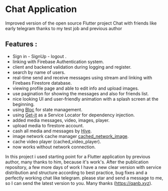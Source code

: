 
# Chat Application

Improved version of the open source Flutter project
Chat with friends like early telegram
thanks to my test job and previous author


## Features : 

- Sign in - SignUp - logout .
- linking with Firebase Authentication system.
- client and backend validation during logging and register.
- search by name of users.
- real-time send and receive messages using stream and linking with Firebaes Firestore database.
- viewing profile page and able to edit info and upload images.
- use pagination for showing the messages and also for friends list.
- nice looking UI and user-friendly animation with a splash screen at the beginning.
- using [Bloc](https://bloclibrary.dev/) for state management.
- using [Get-it](https://pub.dev/packages/get_it) as a Service Locator for dependency injection.
- added media messages, video, images, player.
- upload media to firestore account.
- cash all media and messages by [Hive](https://pub.dev/packages/hive).
- image network cache manager [cached_network_image](https://pub.dev/packages/cached_network_image).
- cache video player (cached_video_player).
- now works without network connection.


In this project i used starting point for a Flutter application by previous author, many thanks to him, because it's work's.
After the publication repository, a few more days of work I have a new clear version with service distribution and structure according to best practice, bug fixes and a perfectly working chat like telegram. please star and send a message to me, so I can send the latest version to you. Many thanks 
(https://qanb.xyz).
